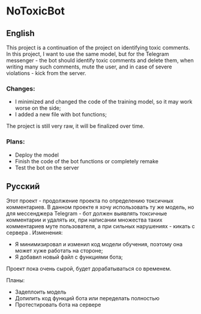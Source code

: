 # NoToxicBot

## English

This project is a continuation of the project on identifying toxic comments. In this project, I want to use the same model, but for the Telegram messenger - the bot should identify toxic comments and delete them, when writing many such comments, mute the user, and in case of severe violations - kick from the server.
### Changes:
- I minimized and changed the code of the training model, so it may work worse on the side;
- I added a new file with bot functions;

The project is still very raw, it will be finalized over time.

### Plans:
- Deploy the model
- Finish the code of the bot functions or completely remake
- Test the bot on the server

## Русский

Этот проект - продолжение проекта по определению токсичных комментариев. В данном проекте я хочу использовать ту же модель, но для мессенджера Telegram - бот должен выявлять токсичные комментарии и удалять их, при написании множества таких комментариев муте пользователя, а при сильных нарушениях - кикать с сервера .
Изменения: 
- Я минимизировал и изменил код модели обучения, поэтому она может хуже работать на стороне;
- Я добавил новый файл с функциями бота;

Проект пока очень сырой, будет дорабатываться со временем.

Планы:
- Задеплоить модель
- Допилить код функций бота или переделать полностью
- Протестировать бота на сервере
